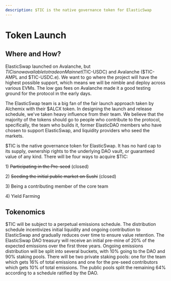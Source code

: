 ```yaml
---
description: $TIC is the native governance token for ElasticSwap
---
```


# Token Launch

## Where and How?&#x20;

ElasticSwap launched on Avalanche, but $TIC is now available to trade on Mainnet ($TIC-USDC) and Avalanche ($TIC-AMPL and $TIC-USDC.e). We want to go where the project will have the highest possible support, which means we will be nimble and deploy across various EVMs. The low gas fees on Avalanche made it a good testing ground for the protocol in the early days.&#x20;

The ElasticSwap team is a big fan of the fair launch approach taken by Alchemix with their $ALCX token. In designing the launch and release schedule, we've taken heavy influence from their team. We believe that the majority of the tokens should go to people who contribute to the protocol, specifically, the team who builds it, former ElasticDAO members who have chosen to support ElasticSwap, and liquidity providers who seed the markets.

$TIC is the native governance token for ElasticSwap. It has no hard cap to its supply, ownership rights to the underlying DAO vault, or guaranteed value of any kind. There will be four ways to acquire $TIC:

1\) ~~Participating in the Pre-seed~~ (closed)

2\) ~~Seeding the initial public market on Sushi~~ (closed)

3\) Being a contributing member of the core team

4\) Yield Farming

## **Tokenomics**

$TIC will be subject to a perpetual emissions schedule. The distribution schedule incentivizes initial liquidity and ongoing contribution to ElasticSwap and gradually reduces over time to ensure value retention. The ElasticSwap DAO treasury will receive an initial pre-mine of 20% of the expected emissions over the first three years. Ongoing emissions distribution will be split into several buckets, with 10% going to the DAO and 90% staking pools. There will be two private staking pools: one for the team which gets 16% of total emissions and one for the pre-seed contributors which gets 10% of total emissions. The public pools split the remaining 64% according to a schedule ratified by the DAO.
